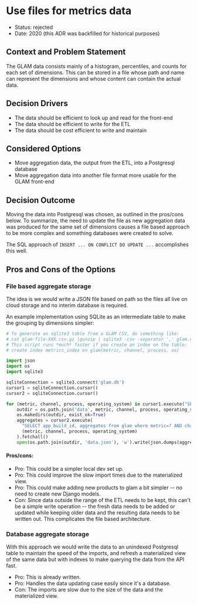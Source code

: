 # Use files for metrics data

- Status: rejected
- Date: 2020 (this ADR was backfilled for historical purposes)

## Context and Problem Statement

The GLAM data consists mainly of a histogram, percentiles, and counts for each
set of dimensions. This can be stored in a file whose path and name can
represent the dimensions and whose content can contain the actual data.

## Decision Drivers

- The data should be efficient to look up and read for the front-end
- The data should be efficient to write for the ETL
- The data should be cost efficient to write and maintain

## Considered Options

- Move aggregation data, the output from the ETL, into a Postgresql database
- Move aggregation data into another file format more usable for the GLAM
  front-end

## Decision Outcome

Moving the data into Postgresql was chosen, as outlined in the pros/cons below.
To summarize, the need to update the file as new aggregation data was produced
for the same set of dimensions causes a file based approach to be more complex
and something databases were created to solve.

The SQL approach of `INSERT ... ON CONFLICT DO UPDATE ...` accomplishes this
well.

## Pros and Cons of the Options

### File based aggregate storage

The idea is we would write a JSON file based on path so the files all live on
cloud storage and no interim database is required.

An example implementation using SQLite as an intermediate table to make the
grouping by dimensions simpler:

```python
# To generate an sqlite3 table from a GLAM CSV, do something like:
# cat glam-file-XXX.csv.gz |gunzip | sqlite3 -csv -separator ',' glam.db '.import /dev/stdin glam'
# This script runs *much* faster if you create an index on the table:
# create index metrics_index on glam(metric, channel, process, os)

import json
import os
import sqlite3

sqliteConnection = sqlite3.connect('glam.db')
cursor1 = sqliteConnection.cursor()
cursor2 = sqliteConnection.cursor()

for (metric, channel, process, operating_system) in cursor1.execute("SELECT distinct metric, channel, process, os from glam"):
    outdir = os.path.join('data', metric, channel, process, operating_system)
    os.makedirs(outdir, exist_ok=True)
    aggregates = cursor2.execute(
      "SELECT app_build_id, aggregates from glam where metric=? AND channel=? AND process=? AND os=?",
      (metric, channel, process, operating_system)
    ).fetchall()
    open(os.path.join(outdir, 'data.json'), 'w').write(json.dumps(aggregates))
```

#### Pros/cons:

- Pro: This could be a simpler local dev set up.
- Pro: This could improve the slow import times due to the materialized view.
- Pro: This could make adding new products to glam a bit simpler -- no need to
  create new Django models.
- Con: Since data outside the range of the ETL needs to be kept, this can't be a
  simple write operation -- the fresh data needs to be added or updated while
  keeping older data and the resulting data needs to be written out. This
  complicates the file based architecture.

### Database aggregate storage

With this approach we would write the data to an unindexed Postgresql table to
maintain the speed of the imports, and refresh a materialized view of the same
data but with indexes to make querying the data from the API fast.

- Pro: This is already written.
- Pro: Handles the data updating case easily since it's a database.
- Con: The imports are slow due to the size of the data and the materialized
  view.
